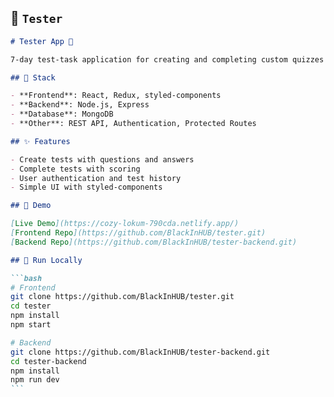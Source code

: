## 🧪 `Tester`

````md
# Tester App 🧠

7-day test-task application for creating and completing custom quizzes and tests.

## 🔧 Stack

- **Frontend**: React, Redux, styled-components
- **Backend**: Node.js, Express
- **Database**: MongoDB
- **Other**: REST API, Authentication, Protected Routes

## ✨ Features

- Create tests with questions and answers
- Complete tests with scoring
- User authentication and test history
- Simple UI with styled-components

## 🔗 Demo

[Live Demo](https://cozy-lokum-790cda.netlify.app/)  
[Frontend Repo](https://github.com/BlackInHUB/tester.git)  
[Backend Repo](https://github.com/BlackInHUB/tester-backend.git)

## 🚀 Run Locally

```bash
# Frontend
git clone https://github.com/BlackInHUB/tester.git
cd tester
npm install
npm start

# Backend
git clone https://github.com/BlackInHUB/tester-backend.git
cd tester-backend
npm install
npm run dev
```
````

